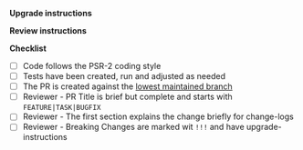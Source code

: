 <!-- 
    Thanks for your contribution, we appreciate it!

    The first section should explain briefly what is changed. 
    Some examples are always nice to showcase the use. 
    The content will be used in the change-logs and addresses 
    developers working with Neos.

    If there are issues regarding the topic of your PR link 
    them here as `related:` or `resolved:`
-->

**Upgrade instructions**

<!-- 
    Add upgrade instructions for breaking changes. 
    Explain who is affected, what has to be adjusted  
-->

**Review instructions**

<!-- 
    If your change is not explained fully by the first section you can 
    add more details here to help the reviewers understand the change.
    We have to understand what you did, why you did it and how we can 
    verify it works correctly and does no harm.
-->

**Checklist**

- [ ] Code follows the PSR-2 coding style
- [ ] Tests have been created, run and adjusted as needed
- [ ] The PR is created against the [lowest maintained branch](https://www.neos.io/features/release-roadmap.html)
- [ ] Reviewer - PR Title is brief but complete and starts with `FEATURE|TASK|BUGFIX`
- [ ] Reviewer - The first section explains the change briefly for change-logs
- [ ] Reviewer - Breaking Changes are marked wit `!!!` and have upgrade-instructions
